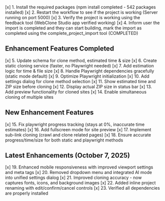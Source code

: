 [x] 1. Install the required packages (npm install completed - 542 packages installed)
[x] 2. Restart the workflow to see if the project is working (Server running on port 5000)
[x] 3. Verify the project is working using the feedback tool (WebClone Studio app verified working)
[x] 4. Inform user the import is completed and they can start building, mark the import as completed using the complete_project_import tool (COMPLETED)

## Enhancement Features Completed

[x] 5. Update schema for clone method, estimated time & size
[x] 6. Create static cloning service (faster, no Playwright needed)
[x] 7. Add estimation logic for time & file size
[x] 8. Handle Playwright dependencies gracefully (static mode default)
[x] 9. Optimize Playwright initialization
[x] 10. Add settings dialog for clone method selection
[x] 11. Show estimated time and ZIP size before cloning
[x] 12. Display actual ZIP size in status bar
[x] 13. Add preview functionality for cloned sites
[x] 14. Enable simultaneous cloning of multiple sites

## New Enhancement Features

[x] 15. Fix playwright progress tracking (stays at 0%, inaccurate time estimates)
[x] 16. Add fullscreen mode for site preview
[x] 17. Implement sub-link cloning (crawl and clone related pages)
[x] 18. Ensure accurate progress/time/size for both static and playwright methods

## Latest Enhancements (October 7, 2025)

[x] 19. Enhanced mobile responsiveness with improved viewport settings and meta tags
[x] 20. Removed dropdown menu and integrated AI mode into unified settings dialog
[x] 21. Improved cloning accuracy - now captures fonts, icons, and background images
[x] 22. Added inline project renaming with edit/confirm/cancel controls
[x] 23. Verified all dependencies are properly installed